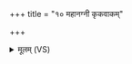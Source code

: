 +++
title = "१० महानग्नी कृकवाकम्"

+++
<details><summary>मूलम् (VS)</summary>

म॑हान॒ग्नी कृ॑कवाकं॒ शम्य॑या॒ परि॑ धावति। अ॒यं न॑ वि॒द्म यो मृ॒गः शी॒र्ष्णा ह॑रति॒ धाणि॑काम् ॥
</details>